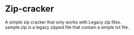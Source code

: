 # Zip-cracker
A simple zip cracker that only works with Legacy zip files.<br>
sample.zip is a legacy zipped file that contain a simple txt file.
